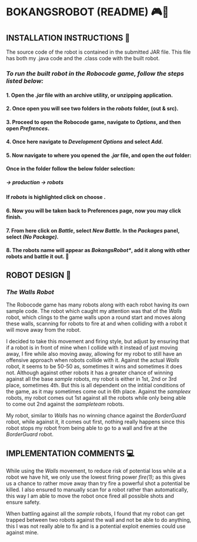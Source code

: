 # BOKANGSROBOT (README) 🎮🤖

## INSTALLATION INSTRUCTIONS 📖
The source code of the robot is contained in the submitted JAR file. This file has both my .java code and the .class code with the built robot. 
### _To run the built robot in the Robocode game, follow the steps listed below:_
####     1. Open the _.jar_ file with an archive utility, or unzipping application.
####     2. Once open you will see two folders in the _robots_ folder, (out & src).
####     3. Proceed to open the Robocode game, navigate to _Options_, and then open _Prefrences_.
####     4. Once here navigate to _Development Options_ and select _Add_.
####     5. Now navigate to where you opened the _.jar_ file, and open the _out_ folder:
####            Once in the folder follow the below folder selection:
#####            _-> production -> robots_
####            If _robots_ is highlighted click on choose .
####     6. Now you will be taken back to Preferences page, now you may click finish.
####     7. From here click on _Battle_, select _New Battle_. In the _Packages_ panel,  select _(No Package)._
####     8. The robots name will appear as _BokangsRobot*_, add it along with other robots and battle it out. 🤖

## ROBOT DESIGN 🤖

### _The Walls Robot_
The Robocode game has many robots along with each robot having its own sample code. The robot which caught my attention was that of the _Walls_ robot, which clings to the game walls upon a round start and moves along these walls, scanning for robots to fire at and when colliding with a robot it will move away from the robot.

I decided to take this movement and firing style, but adjust by ensuring that if a robot is in front of mine when I collide with it instead of just moving away, I fire while also moving away, allowing for my robot to still have an offensive approach when robots collide with it.
Against the actual _Walls_ robot, it seems to be 50-50 as, sometimes it wins and sometimes it does not. 
Although against other robots it has a greater chance of winning against all the base _sample_ robots, my robot is either in 1st, 2nd or 3rd place, sometimes 4th. But this is all dependent on the intitial conditions of the game, as it may sometimes come out in 6th place.
Against the _sampleex_ robots, my robot comes out 1st against all the robots while only being able to come out 2nd against the _sampleteam_ robots.

My robot, similar to _Walls_ has no winning chance against the _BorderGuard_ robot, while against it, it comes out first, nothing really happens since this robot stops my robot from being able to go to a wall and fire at the _BorderGuard_ robot.


## IMPLEMENTATION COMMENTS 💻

While using the _Walls_ movement, to reduce risk of potential loss while at a robot we have hit, we only use the lowest firing power _fire(1);_ as this gives us a chance to rather move away than try fire a powerful shot a potential be killed.
I also ensured to manually scan for a robot rather than automatically, this way I am able to move the robot once fired all possible shots and ensure safety.

When battling against all the _sample_ robots, I found that my robot can get trapped between two robots against the wall and not be able to do anything, this I was not really able to fix and is a potential exploit enemies could use against mine.

